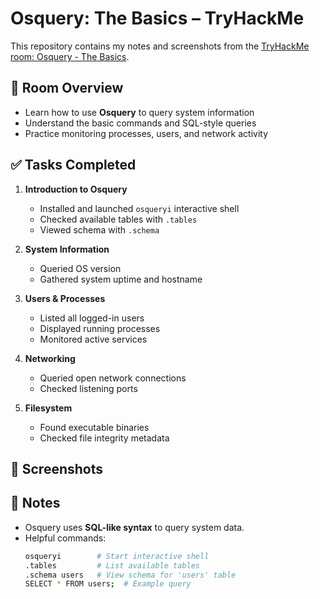 # Osquery: The Basics – TryHackMe  

This repository contains my notes and screenshots from the [TryHackMe room: Osquery - The Basics](https://tryhackme.com/room/osquerythebasics).  

## 📝 Room Overview  
- Learn how to use **Osquery** to query system information  
- Understand the basic commands and SQL-style queries  
- Practice monitoring processes, users, and network activity  

## ✅ Tasks Completed  
1. **Introduction to Osquery**  
   - Installed and launched `osqueryi` interactive shell  
   - Checked available tables with `.tables`  
   - Viewed schema with `.schema`  

2. **System Information**  
   - Queried OS version  
   - Gathered system uptime and hostname  

3. **Users & Processes**  
   - Listed all logged-in users  
   - Displayed running processes  
   - Monitored active services  

4. **Networking**  
   - Queried open network connections  
   - Checked listening ports  

5. **Filesystem**  
   - Found executable binaries  
   - Checked file integrity metadata  

## 📸 Screenshots  


## 🚀 Notes  
- Osquery uses **SQL-like syntax** to query system data.  
- Helpful commands:  
  ```bash
  osqueryi        # Start interactive shell
  .tables         # List available tables
  .schema users   # View schema for 'users' table
  SELECT * FROM users;  # Example query
